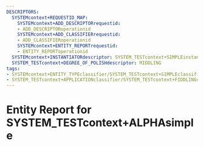 ```yaml
---
DESCRIPTORS:
  SYSTEMcontext+REQUESTID_MAP:
    SYSTEMcontext+ADD_DESCRIPTORrequestid:
    - ADD_DESCRIPTORoperationid
    SYSTEMcontext+ADD_CLASSIFIERrequestid:
    - ADD_CLASSIFIERoperationid
    SYSTEMcontext+ENTITY_REPORTrequestid:
    - ENTITY_REPORToperationid
  SYSTEMcontext+INSTANTIATORdescriptor: SYSTEM_TESTcontext+SIMPLEinstantiator
  SYSTEM_TESTcontext+DEGREE_OF_POLISHdescriptor: MIDDLING
tags:
- SYSTEMcontext+ENTITY_TYPEclassifier/SYSTEM_TESTcontext+SIMPLEclassifier_value
- SYSTEM_TESTcontext+APPLICATIONclassifier/SYSTEM_TESTcontext+FIDDLINGclassifier_value
---
```

# Entity Report for SYSTEM_TESTcontext+ALPHAsimple


